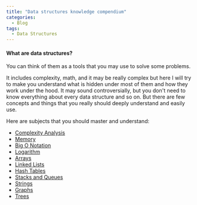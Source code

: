 ```yaml
---
title: "Data structures knowledge compendium"
categories:
  - Blog
tags:
  - Data Structures
---
```


#### What are data structures? 

You can think of them as a tools that you may use to solve some problems.

It includes complexity, math, and it may be really complex but here I will try to make you understand what is hidden under most of them and how they work under the hood. 
It may sound controversially, but you don't need to know everything about every data structure and so on. But there are few concepts and things that you really should deeply understand and easily use.

Here are subjects that you should master and understand:

* [Complexity Analysis](https://matthewonsoftware.com/blog/complexity-analysis)
* [Memory](https://matthewonsoftware.com/blog/memory/)
* [Big O Notation](https://matthewonsoftware.com/blog/big-o-notation)
* [Logarithm](https://matthewonsoftware.com/blog/logarithm)
* [Arrays](https://matthewonsoftware.com/blog/arrays)
* [Linked Lists](https://matthewonsoftware.com/blog/linked-lists)
* [Hash Tables](https://matthewonsoftware.com/)
* [Stacks and Queues](https://matthewonsoftware.com/)
* [Strings](https://matthewonsoftware.com/)
* [Graphs](https://matthewonsoftware.com/)
* [Trees](https://matthewonsoftware.com/)
